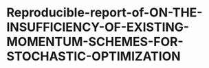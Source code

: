 # Reproducible-report-of-ON-THE-INSUFFICIENCY-OF-EXISTING-MOMENTUM-SCHEMES-FOR-STOCHASTIC-OPTIMIZATION